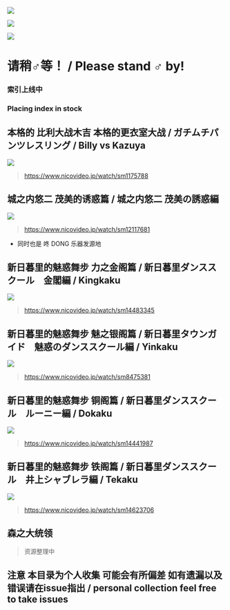 ![](https://img.shields.io/github/issues/tydaytygx/gachimuchi_aniki_area)

![](https://img.shields.io/github/stars/tydaytygx/gachimuchi_aniki_area)

![](https://img.shields.io/github/license/tydaytygx/gachimuchi_aniki_area)
# 请稍♂等！ / Please stand ♂ by! 
<h3>索引上线中</h3>
<h3>Placing index in stock</h3>

## 本格的 比利大战木吉 本格的更衣室大战 / ガチムチパンツレスリング / Billy vs Kazuya
![](https://cdn.jsdelivr.net/gh/tydaytygx/Gachimuchi_aniki_area/imgs/billy_vs_kazuya2.jpeg)
> https://www.nicovideo.jp/watch/sm1175788

## 城之内悠二 茂美的诱惑篇 / 城之内悠二 茂美の誘惑編 
![](https://cdn.jsdelivr.net/gh/tydaytygx/Gachimuchi_aniki_area/imgs/茂美誘惑篇.jpeg)
> https://www.nicovideo.jp/watch/sm12117681
+ 同时也是 咚 DONG 乐器发源地

## 新日暮里的魅惑舞步 力之金阁篇 / 新日暮里ダンススクール　金閣編 / Kingkaku
![](https://cdn.jsdelivr.net/gh/tydaytygx/Gachimuchi_aniki_area/imgs/kingkaku.jpeg)
> https://www.nicovideo.jp/watch/sm14483345

## 新日暮里的魅惑舞步 魅之银阁篇 / 新日暮里タウンガイド　魅惑のダンススクール編 / Yinkaku
![](https://cdn.jsdelivr.net/gh/tydaytygx/Gachimuchi_aniki_area/imgs/yinkaku.jpeg)
> https://www.nicovideo.jp/watch/sm8475381

## 新日暮里的魅惑舞步 铜阁篇 / 新日暮里ダンススクール　ルーニー編 / Dokaku
![](https://cdn.jsdelivr.net/gh/tydaytygx/Gachimuchi_aniki_area/imgs/dokaku.jpeg)
> https://www.nicovideo.jp/watch/sm14441987
## 新日暮里的魅惑舞步 铁阁篇 / 新日暮里ダンススクール　井上シャブレラ編 / Tekaku
![](https://cdn.jsdelivr.net/gh/tydaytygx/Gachimuchi_aniki_area/imgs/tekaku.jpeg)
> https://www.nicovideo.jp/watch/sm14623706

## 森之大统领 
> 资源整理中
## 注意 本目录为个人收集 可能会有所偏差 如有遗漏以及错误请在issue指出 / personal collection feel free to take issues



